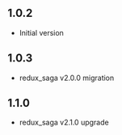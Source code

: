 ## 1.0.2

- Initial version

## 1.0.3

- redux_saga v2.0.0 migration

## 1.1.0

- redux_saga v2.1.0 upgrade


